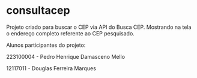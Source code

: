 # consultacep

Projeto criado para buscar o CEP via API do Busca CEP. Mostrando na tela o endereço completo referente ao CEP pesquisado.


Alunos participantes do projeto:

223100004 - Pedro Henrique Damasceno Mello

12117011 - Douglas Ferreira Marques
